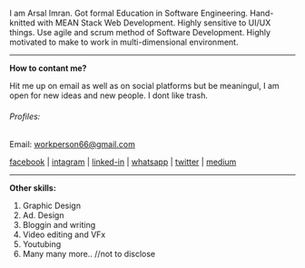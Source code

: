 I am Arsal Imran. Got formal Education in Software Engineering. Hand-knitted with MEAN Stack Web Development. Highly sensitive to UI/UX things. Use agile and scrum method of Software Development. Highly motivated to make to work in multi-dimensional environment.

---

**How to contant me?**

Hit me up on email as well as on social platforms but be meaningul, I am open for new ideas and new people. I dont like trash.


###### Profiles:

Email: workperson66@gmail.com

[facebook](https://www.facebook.com/arsal.imran.22) | [intagram](https://www.instagram.com/arsalimran.dev) |  [linked-in](https://www.linkedin.com/in/arsal-imran) | 
[whatsapp](https://wa.me/message/QNO72OTPZAGSF1) | 
[twitter](https://www.twitter.com/arsal_imran_) | 
[medium](https://www.medium.com/@workperson66)

---

**Other skills:**
1. Graphic Design
2. Ad. Design
3. Bloggin and writing
4. Video editing and VFx
5. Youtubing
6. Many many more.. //not to disclose